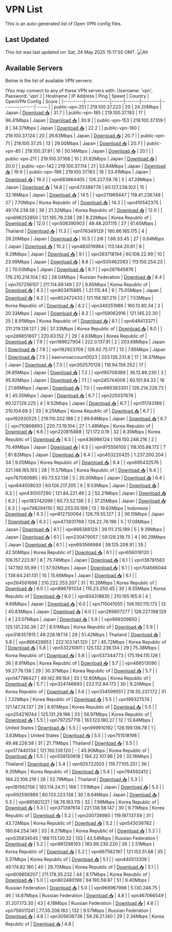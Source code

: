 # VPN List

This is an auto-generated list of Open VPN config files.

## Last Updated

This list was last updated on: Sat, 24 May 2025 15:17:55 GMT.
![Alt](https://repobeats.axiom.co/api/embed/186b98318ef1479477931607c1ad7d823f12451f.svg "Repobeats analytics image")

## Available Servers

Below is the list of available VPN servers:

(You may connect to any of these VPN servers with: Username: 'vpn', Password: 'vpn'.)
| Hostname | IP Address | Ping | Speed | Country | OpenVPN Config | Score |
|----------|------------|------|-------|---------|----------------| ----- |
| public-vpn-251 | 219.100.37.223 | 20 | 24.20Mbps | Japan | [Download 📥](./configs/server_0_JP.ovpn) | 31.7 |
| public-vpn-185 | 219.100.37.193 | 17 | 96.41Mbps | Japan | [Download 📥](./configs/server_1_JP.ovpn) | 30.9 |
| public-vpn-153 | 219.100.37.109 | 8 | 34.37Mbps | Japan | [Download 📥](./configs/server_2_JP.ovpn) | 22.2 |
| public-vpn-160 | 219.100.37.124 | 20 | 26.63Mbps | Japan | [Download 📥](./configs/server_3_JP.ovpn) | 20.7 |
| public-vpn-71 | 219.100.37.25 | 13 | 29.00Mbps | Japan | [Download 📥](./configs/server_4_JP.ovpn) | 20.7 |
| public-vpn-85 | 219.100.37.81 | 16 | 50.14Mbps | Japan | [Download 📥](./configs/server_5_JP.ovpn) | 20.1 |
| public-vpn-211 | 219.100.37.168 | 10 | 31.92Mbps | Japan | [Download 📥](./configs/server_6_JP.ovpn) | 20.0 |
| public-vpn-142 | 219.100.37.114 | 21 | 53.84Mbps | Japan | [Download 📥](./configs/server_7_JP.ovpn) | 19.9 |
| public-vpn-186 | 219.100.37.163 | 16 | 53.41Mbps | Japan | [Download 📥](./configs/server_8_JP.ovpn) | 19.3 |
| vpn683964405 | 126.227.59.78 | 5 | 47.28Mbps | Japan | [Download 📥](./configs/server_9_JP.ovpn) | 14.8 |
| vpn473388778 | 60.127.238.103 | 15 | 32.16Mbps | Japan | [Download 📥](./configs/server_10_JP.ovpn) | 14.5 |
| vpn211969447 | 118.41.236.148 | 27 | 7.70Mbps | Korea Republic of | [Download 📥](./configs/server_11_KR.ovpn) | 14.3 |
| vpn410542375 | 49.174.239.56 | 36 | 21.32Mbps | Korea Republic of | [Download 📥](./configs/server_12_KR.ovpn) | 12.0 |
| vpn696252850 | 121.165.78.238 | 28 | 8.22Mbps | Korea Republic of | [Download 📥](./configs/server_13_KR.ovpn) | 12.0 |
| vpn508390903 | 49.48.207.115 | 27 | 61.65Mbps | Thailand | [Download 📥](./configs/server_14_TH.ovpn) | 11.3 |
| vpn176349129 | 160.86.165.175 | 4 | 29.20Mbps | Japan | [Download 📥](./configs/server_15_JP.ovpn) | 10.5 |
| 2i6 | 1.66.33.45 | 27 | 0.64Mbps | Japan | [Download 📥](./configs/server_16_JP.ovpn) | 10.2 |
| vpn483016984 | 113.144.20.61 | 8 | 9.29Mbps | Japan | [Download 📥](./configs/server_17_JP.ovpn) | 9.1 |
| vpn393718194 | 60.108.22.99 | 10 | 23.99Mbps | Japan | [Download 📥](./configs/server_18_JP.ovpn) | 8.8 |
| vpn500462083 | 113.150.254.23 | 2 | 70.03Mbps | Japan | [Download 📥](./configs/server_19_JP.ovpn) | 8.7 |
| vpn287845876 | 176.210.214.104 | 62 | 28.04Mbps | Russian Federation | [Download 📥](./configs/server_20_RU.ovpn) | 8.4 |
| vpn707256107 | 211.114.89.149 | 27 | 9.65Mbps | Korea Republic of | [Download 📥](./configs/server_21_KR.ovpn) | 8.3 |
| vpn903415885 | 1.21.115.44 | 9 | 75.05Mbps | Japan | [Download 📥](./configs/server_22_JP.ovpn) | 8.2 |
| vpn852472433 | 121.156.197.215 | 27 | 7.53Mbps | Korea Republic of | [Download 📥](./configs/server_23_KR.ovpn) | 8.2 |
| vpn349251986 | 160.13.80.34 | 2 | 20.33Mbps | Japan | [Download 📥](./configs/server_24_JP.ovpn) | 8.2 |
| vpn159062916 | 121.145.22.30 | 25 | 8.91Mbps | Korea Republic of | [Download 📥](./configs/server_25_KR.ovpn) | 8.1 |
| vpn648413371 | 211.219.128.127 | 28 | 37.33Mbps | Korea Republic of | [Download 📥](./configs/server_26_KR.ovpn) | 8.0 |
| vpn289651607 | 220.83.152.7 | 29 | 4.63Mbps | Korea Republic of | [Download 📥](./configs/server_27_KR.ovpn) | 7.9 |
| vpn189627904 | 222.0.137.91 | 2 | 203.68Mbps | Japan | [Download 📥](./configs/server_28_JP.ovpn) | 7.8 |
| vpn192923708 | 126.92.75.177 | 13 | 7.85Mbps | Japan | [Download 📥](./configs/server_29_JP.ovpn) | 7.5 |
| kaerunoaccount0023 | 203.135.231.8 | 17 | 19.37Mbps | Japan | [Download 📥](./configs/server_30_JP.ovpn) | 7.3 |
| vpn302570128 | 116.94.159.252 | 17 | 26.85Mbps | Japan | [Download 📥](./configs/server_31_JP.ovpn) | 7.2 |
| vpn190708389 | 36.13.89.230 | 3 | 95.92Mbps | Japan | [Download 📥](./configs/server_32_JP.ovpn) | 7.1 |
| vpn245744006 | 60.101.84.33 | 16 | 21.66Mbps | Japan | [Download 📥](./configs/server_33_JP.ovpn) | 7.0 |
| vpn665363301 | 126.214.226.73 | 9 | 45.55Mbps | Japan | [Download 📥](./configs/server_34_JP.ovpn) | 6.7 |
| vpn225037676 | 60.127.129.225 | 4 | 9.52Mbps | Japan | [Download 📥](./configs/server_35_JP.ovpn) | 6.7 |
| vpn111743189 | 210.104.69.3 | 33 | 9.25Mbps | Korea Republic of | [Download 📥](./configs/server_36_KR.ovpn) | 6.7 |
| vpn192930525 | 219.110.202.188 | 2 | 89.64Mbps | Japan | [Download 📥](./configs/server_37_JP.ovpn) | 6.7 |
| vpn710866893 | 220.73.19.104 | 27 | 1.48Mbps | Korea Republic of | [Download 📥](./configs/server_38_KR.ovpn) | 6.6 |
| vpn220815888 | 121.172.0.19 | 32 | 8.35Mbps | Korea Republic of | [Download 📥](./configs/server_39_KR.ovpn) | 6.5 |
| vpn436986124 | 106.150.248.216 | 2 | 70.49Mbps | Japan | [Download 📥](./configs/server_40_JP.ovpn) | 6.5 |
| vpn975556100 | 118.105.88.172 | 7 | 81.82Mbps | Japan | [Download 📥](./configs/server_41_JP.ovpn) | 6.4 |
| vpn453220425 | 1.237.200.204 | 34 | 9.05Mbps | Korea Republic of | [Download 📥](./configs/server_42_KR.ovpn) | 6.4 |
| vpn695432576 | 221.148.165.193 | 28 | 11.57Mbps | Korea Republic of | [Download 📥](./configs/server_43_KR.ovpn) | 6.4 |
| vpn767060685 | 60.73.52.136 | 5 | 35.00Mbps | Japan | [Download 📥](./configs/server_44_JP.ovpn) | 6.4 |
| vpn844508033 | 60.126.217.205 | 6 | 9.53Mbps | Japan | [Download 📥](./configs/server_45_JP.ovpn) | 6.3 |
| vpn430507290 | 121.84.221.49 | 2 | 52.21Mbps | Japan | [Download 📥](./configs/server_46_JP.ovpn) | 6.3 |
| vpn183742099 | 60.73.52.136 | 5 | 37.25Mbps | Japan | [Download 📥](./configs/server_47_JP.ovpn) | 6.3 |
| vpn798294110 | 182.253.55.199 | 13 | 19.62Mbps | Indonesia | [Download 📥](./configs/server_48_ID.ovpn) | 6.3 |
| vpn812750064 | 126.79.55.127 | 3 | 36.10Mbps | Japan | [Download 📥](./configs/server_49_JP.ovpn) | 6.3 |
| vpn473931768 | 126.22.78.196 | 5 | 17.08Mbps | Japan | [Download 📥](./configs/server_50_JP.ovpn) | 6.1 |
| vpn898388129 | 39.111.215.189 | 5 | 9.39Mbps | Japan | [Download 📥](./configs/server_51_JP.ovpn) | 6.1 |
| vpn230479057 | 59.129.219.75 | 4 | 90.29Mbps | Japan | [Download 📥](./configs/server_52_JP.ovpn) | 6.1 |
| vpn693566984 | 58.125.208.91 | 35 | 42.50Mbps | Korea Republic of | [Download 📥](./configs/server_53_KR.ovpn) | 6.1 |
| vpn656018120 | 106.157.223.97 | 6 | 75.74Mbps | Japan | [Download 📥](./configs/server_54_JP.ovpn) | 6.1 |
| vpn138781583 | 147.192.55.99 | 1 | 57.92Mbps | Japan | [Download 📥](./configs/server_55_JP.ovpn) | 6.1 |
| vpn704566044 | 138.64.241.131 | 10 | 15.68Mbps | Japan | [Download 📥](./configs/server_56_JP.ovpn) | 6.1 |
| vpn264501698 | 210.222.253.207 | 31 | 10.26Mbps | Korea Republic of | [Download 📥](./configs/server_57_KR.ovpn) | 6.0 |
| vpn896791334 | 115.23.250.45 | 30 | 8.55Mbps | Korea Republic of | [Download 📥](./configs/server_58_KR.ovpn) | 6.0 |
| vpn934318830 | 210.165.165.9 | 4 | 9.69Mbps | Japan | [Download 📥](./configs/server_59_JP.ovpn) | 6.0 |
| vpn715041055 | 106.150.115.173 | 13 | 40.83Mbps | Japan | [Download 📥](./configs/server_60_JP.ovpn) | 6.0 |
| vpn289807277 | 126.227.198.129 | 4 | 23.07Mbps | Japan | [Download 📥](./configs/server_61_JP.ovpn) | 5.9 |
| vpn999209650 | 125.131.230.36 | 27 | 8.51Mbps | Korea Republic of | [Download 📥](./configs/server_62_KR.ovpn) | 5.9 |
| vpn318357815 | 49.228.187.14 | 29 | 51.42Mbps | Thailand | [Download 📥](./configs/server_63_TH.ovpn) | 5.8 |
| vpn866428653 | 222.103.141.120 | 27 | 45.72Mbps | Korea Republic of | [Download 📥](./configs/server_64_KR.ovpn) | 5.8 |
| vpn532210811 | 125.132.236.134 | 29 | 75.38Mbps | Korea Republic of | [Download 📥](./configs/server_65_KR.ovpn) | 5.8 |
| vpn537344773 | 175.194.115.126 | 36 | 8.91Mbps | Korea Republic of | [Download 📥](./configs/server_66_KR.ovpn) | 5.7 |
| vpn466513090 | 59.27.79.138 | 29 | 30.37Mbps | Korea Republic of | [Download 📥](./configs/server_67_KR.ovpn) | 5.7 |
| vpn147796427 | 49.142.99.164 | 33 | 12.60Mbps | Korea Republic of | [Download 📥](./configs/server_68_KR.ovpn) | 5.7 |
| vpn324746693 | 222.112.84.173 | 30 | 9.20Mbps | Korea Republic of | [Download 📥](./configs/server_69_KR.ovpn) | 5.6 |
| vpn334599551 | 218.55.237.172 | 31 | 7.22Mbps | Korea Republic of | [Download 📥](./configs/server_70_KR.ovpn) | 5.5 |
| vpn199327574 | 121.147.74.137 | 29 | 8.97Mbps | Korea Republic of | [Download 📥](./configs/server_71_KR.ovpn) | 5.5 |
| vpn254219744 | 125.131.29.196 | 33 | 56.97Mbps | Korea Republic of | [Download 📥](./configs/server_72_KR.ovpn) | 5.5 |
| vpn797257716 | 163.123.180.27 | 12 | 13.84Mbps | United States | [Download 📥](./configs/server_73_US.ovpn) | 5.5 |
| vpn999910192 | 128.199.136.78 | 1 | 3.63Mbps | United States | [Download 📥](./configs/server_74_US.ovpn) | 5.5 |
| vpn751518198 | 49.48.226.58 | 31 | 21.71Mbps | Thailand | [Download 📥](./configs/server_75_TH.ovpn) | 5.5 |
| vpn177440134 | 121.150.139.120 | - | 45.90Mbps | Korea Republic of | [Download 📥](./configs/server_76_KR.ovpn) | 5.5 |
| vpn558150618 | 184.22.107.96 | 26 | 32.16Mbps | Thailand | [Download 📥](./configs/server_77_TH.ovpn) | 5.4 |
| vpn925722503 | 119.77.105.251 | 36 | 9.35Mbps | Korea Republic of | [Download 📥](./configs/server_78_KR.ovpn) | 5.4 |
| vpn794592412 | 184.22.106.219 | 26 | 52.79Mbps | Thailand | [Download 📥](./configs/server_79_TH.ovpn) | 5.3 |
| vpn181562156 | 193.114.24.11 | 168 | 7.51Mbps | Japan | [Download 📥](./configs/server_80_JP.ovpn) | 5.3 |
| vpn692590889 | 60.133.223.138 | 30 | 8.64Mbps | Japan | [Download 📥](./configs/server_81_JP.ovpn) | 5.3 |
| vpn885801221 | 58.76.163.115 | 32 | 7.98Mbps | Korea Republic of | [Download 📥](./configs/server_82_KR.ovpn) | 5.3 |
| vpn371397614 | 221.138.58.147 | 30 | 9.71Mbps | Korea Republic of | [Download 📥](./configs/server_83_KR.ovpn) | 5.2 |
| vpn200738980 | 119.197.137.59 | 31 | 43.72Mbps | Korea Republic of | [Download 📥](./configs/server_84_KR.ovpn) | 5.2 |
| vpn543036782 | 180.64.254.149 | 33 | 8.27Mbps | Korea Republic of | [Download 📥](./configs/server_85_KR.ovpn) | 5.2 |
| vpn535834545 | 188.113.130.32 | 133 | 43.54Mbps | Russian Federation | [Download 📥](./configs/server_86_RU.ovpn) | 5.2 |
| vpn961298193 | 183.99.230.220 | 26 | 2.51Mbps | Korea Republic of | [Download 📥](./configs/server_87_KR.ovpn) | 5.2 |
| vpn667562187 | 121.153.51.68 | 35 | 5.37Mbps | Korea Republic of | [Download 📥](./configs/server_88_KR.ovpn) | 5.1 |
| vpn440513206 | 49.174.82.180 | 40 | 29.70Mbps | Korea Republic of | [Download 📥](./configs/server_89_KR.ovpn) | 5.1 |
| vpn609658207 | 211.178.35.232 | 44 | 8.17Mbps | Korea Republic of | [Download 📥](./configs/server_90_KR.ovpn) | 5.0 |
| vpn802480198 | 94.190.59.87 | 51 | 8.40Mbps | Russian Federation | [Download 📥](./configs/server_91_RU.ovpn) | 5.0 |
| vpn969967998 | 5.130.248.75 | 46 | 14.87Mbps | Russian Federation | [Download 📥](./configs/server_92_RU.ovpn) | 4.8 |
| vpn467066549 | 31.207.173.30 | 43 | 4.18Mbps | Russian Federation | [Download 📥](./configs/server_93_RU.ovpn) | 4.8 |
| vpn756011241 | 77.35.208.183 | 132 | 9.57Mbps | Russian Federation | [Download 📥](./configs/server_94_RU.ovpn) | 4.8 |
| vpn305636738 | 59.28.21.140 | 29 | 2.34Mbps | Korea Republic of | [Download 📥](./configs/server_95_KR.ovpn) | 4.8 |
